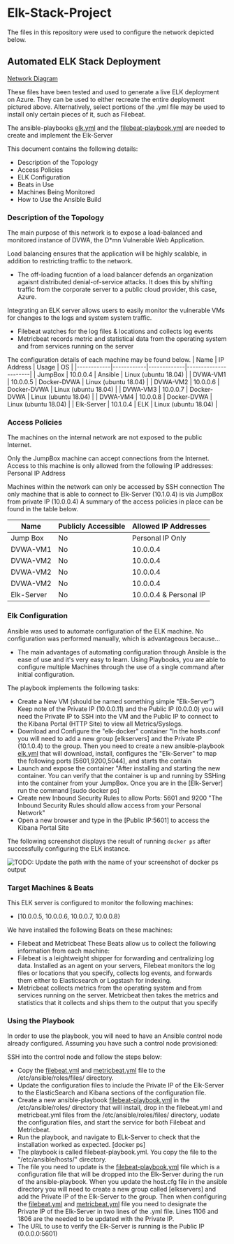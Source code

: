 # Elk-Stack-Project
The files in this repository were used to configure the network depicted below.
## Automated ELK Stack Deployment
[Network Diagram](https://github.com/ADugal1/Elk-Stack-Project/blob/main/Images/Network_Diagram_Capture.png)

These files have been tested and used to generate a live ELK deployment on Azure. They can be used to either recreate the entire deployment pictured above. Alternatively, select portions of the .yml file may be used to install only certain pieces of it, such as Filebeat.

The ansible-playbooks [elk.yml](https://github.com/ADugal1/Elk-Stack-Project/blob/main/_13-Elk-Stack-Project_Activities_Stu_Day_1_Resources_install-elk.yml) and the [filebeat-playbook.yml](https://github.com/ADugal1/Elk-Stack-Project/blob/main/_13-Elk-Stack-Project_Activities_Stu_Day_2_Resources_filebeat-config.yml) are needed to create and implement the Elk-Server

This document contains the following details:
- Description of the Topology
- Access Policies
- ELK Configuration
 - Beats in Use
 - Machines Being Monitored
- How to Use the Ansible Build


### Description of the Topology

The main purpose of this network is to expose a load-balanced and monitored instance of DVWA, the D*mn Vulnerable Web Application.

Load balancing ensures that the application will be highly scalable, in addition to restricting traffic to the network.
- The off-loading fucntion of a load balancer defends an organization agaisnt distributed denial-of-service attacks. It does this by shifting traffic from the corporate server to a public cloud provider, this case, Azure. 

Integrating an ELK server allows users to easily monitor the vulnerable VMs for changes to the logs and system system traffic.
- Filebeat watches for the log files & locations and collects log events
- Metricbeat records metric and statistical data from the operating system and from services running on the server

The configuration details of each machine may be found below.
| Name       | IP Address | Usage       | OS                   |
|------------|------------|-------------|----------------------|
| JumpBox    | 10.0.0.4   | Ansible     | Linux (ubuntu 18.04) |
| DVWA-VM1   | 10.0.0.5   | Docker-DVWA | Linux (ubuntu 18.04) |
| DVWA-VM2   | 10.0.0.6   | Docker-DVWA | Linux (ubuntu 18.04) |
| DVWA-VM3   | 10.0.0.7   | Docker-DVWA | Linux (ubuntu 18.04) |
| DVWA-VM4   | 10.0.0.8   | Docker-DVWA | Linux (ubuntu 18.04) |
| Elk-Server | 10.1.0.4   | ELK         | Linux (ubuntu 18.04) |

### Access Policies

The machines on the internal network are not exposed to the public Internet. 

Only the JumpBox machine can accept connections from the Internet. Access to this machine is only allowed from the following IP addresses:
Personal IP Address

Machines within the network can only be accessed by SSH connection
  The only machine that is able to connect to Elk-Server (10.1.0.4) is via JumpBox from private IP (10.0.0.4)
A summary of the access policies in place can be found in the table below.

| Name       | Publicly Accessible | Allowed IP Addresses   |
|------------|---------------------|------------------------|
| Jump Box   | No                  | Personal IP Only       |
| DVWA-VM1   | No                  | 10.0.0.4               |
| DVWA-VM2   | No                  | 10.0.0.4               |
| DVWA-VM2   | No                  | 10.0.0.4               |
| DVWA-VM2   | No                  | 10.0.0.4               |
| Elk-Server | No                  | 10.0.0.4 & Personal IP |

### Elk Configuration

Ansible was used to automate configuration of the ELK machine. No configuration was performed manually, which is advantageous because...
- The main advantages of automating configuration through Ansible is the ease of use and it's very easy to learn. Using Playbooks, you are able to configure multiple Machines through the use of a single command after initial configuration.

The playbook implements the following tasks:
- Create a New VM (should be named something simple "Elk-Server") Keep note of the Private IP (10.0.0.11) and the Public IP (0.0.0.0) you will need the Private IP to SSH into the VM and the Public IP to connect to the Kibana Portal (HTTP Site) to view all Metrics/Syslogs.
- Download and Configure the "elk-docker" container "In the hosts.conf you will need to add a new group [elkservers] and the Private IP (10.1.0.4) to the group. Then you need to create a new ansible-playbook [elk.yml](https://github.com/ADugal1/Elk-Stack-Project/blob/main/_13-Elk-Stack-Project_Activities_Stu_Day_1_Resources_install-elk.yml) that will download, install, configures the "Elk-Server" to map the following ports [5601,9200,5044], and starts the contain
- Launch and expose the container "After installing and starting the new container. You can verify that the container is up and running by SSHing into the container from your JumpBox. Once you are in the [Elk-Server] run the command [sudo docker ps]
- Create new Inbound Security Rules to allow Ports: 5601 and 9200 "The Inbound Security Rules should allow access from your Personal Network"
- Open a new browser and type in the [Public IP:5601] to access the Kibana Portal Site


The following screenshot displays the result of running `docker ps` after successfully configuring the ELK instance.


![TODO: Update the path with the name of your screenshot of docker ps output](Images/docker_ps_output.png)

### Target Machines & Beats
This ELK server is configured to monitor the following machines:
- [10.0.0.5, 10.0.0.6, 10.0.0.7, 10.0.0.8}

We have installed the following Beats on these machines:
- Filebeat and Metricbeat
These Beats allow us to collect the following information from each machine:
- Filebeat is a leightweight shipper for forwarding and centralizing log data. Installed as an agent on your servers, Filebeat monitors the log files or locations that you specify, collects log events, and forwards them either to Elasticsearch or Logstash for indexing.
- Metricbeat collects metrics from the operating system and from services running on the server. Metricbeat then takes the metrics and statistics that it collects and ships them to the output that you specify

### Using the Playbook
In order to use the playbook, you will need to have an Ansible control node already configured. Assuming you have such a control node provisioned: 

SSH into the control node and follow the steps below:
- Copy the [filebeat.yml](https://github.com/ADugal1/Elk-Stack-Project/blob/main/filebeat-config.yml) and [metricbeat.yml](https://github.com/ADugal1/Elk-Stack-Project/blob/main/metricbeat.yml) file to the /etc/ansible/roles/files/ directory.
- Update the configuration files to include the Private IP of the Elk-Server to the ElasticSearch and Kibana sections of the configuration file.
- Create a new ansible-playbook  [filebeat-playbook.yml](https://github.com/ADugal1/Elk-Stack-Project/blob/main/_13-Elk-Stack-Project_Activities_Stu_Day_2_Resources_filebeat-config.yml) in the /etc/ansible/roles/ directory that will install, drop in the filebeat.yml and metricbeat.yml files from the /etc/ansible/roles/files/ directory, uodate the configuration files, and start the service for both Filebeat and Metricbeat.
- Run the playbook, and navigate to ELk-Server to check that the installation worked as expected. [docker ps]
- The playbook is called filebeat-playbook.yml. You copy the file to the "/etc/ansible/hosts/" directory.
- The file you need to update is the [filebeat-playbook.yml](https://github.com/ADugal1/Elk-Stack-Project/blob/main/_13-Elk-Stack-Project_Activities_Stu_Day_2_Resources_filebeat-config.yml) file which is a configuration file that will be dropped into the Elk-Server during the run of the ansible-playbook. When you update the host.cfg file in the ansible directory you will need to create a new group called [elkservers] and add the Private IP of the Elk-Server to the group. Then when configuring the [filebeat.yml](https://github.com/ADugal1/Elk-Stack-Project/blob/main/filebeat-config.yml) and [metricbeat.yml](https://github.com/ADugal1/Elk-Stack-Project/blob/main/metricbeat.yml)  file you need to designate the Private IP of the Elk-Server in two lines of the .yml file. Lines 1106 and 1806 are the needed to be updated with the Private IP.
- The URL to use to verify the Elk-Server is running is the Public IP (0.0.0.0:5601)
